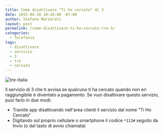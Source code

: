 ```yaml
---
title: Come disattivare "Ti ho cercato" di 3
date: 2015-04-28 10:26:00 -07:00
author: Stefano Marzorati
layout: post
permalink: /come-disattivare-ti-ho-cercato-tre-3/
categories:
  - Telefonia
tags:
  - disattivare
  - servizio
  - 3
  - tre
  - cercato
---
```

![tre-italia](http://www.mobileos.it/wp-content/uploads/2015/01/tre-italia.jpg)   

Il servizio di 3 che ti avvisa se qualcuno ti ha cercato quando non eri raggiungibile è diventato a pagamento.
Se vuoi disattivare questo servizio, puoi farlo in due modi:   

  - Tramite app disattivando nell'area clienti il servizio dal nome "Ti Ho Cercato"
  - Digitando sul proprio cellulare o smartphone il codice <code>*112#</code> seguito da Invio (o dal tasto di avvio chiamata)
